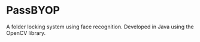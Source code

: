 # PassBYOP
A folder locking system using face recognition.
Developed in Java using the OpenCV library.
